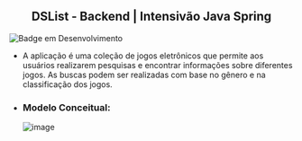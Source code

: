 <h2 align="center">DSList - Backend | Intensivão Java Spring</h2>

![Badge em Desenvolvimento](http://img.shields.io/static/v1?label=STATUS&message=EM%20DESENVOLVIMENTO&color=GREEN&style=for-the-badge)

  - A aplicação é uma coleção de jogos eletrônicos que permite aos usuários realizarem pesquisas e encontrar informações sobre diferentes jogos. As buscas podem ser realizadas com base no gênero e na classificação dos jogos.

  - ### Modelo Conceitual:

    ![image](https://github.com/marcosrebelo97/dslist-backend/assets/37541973/2dee92be-9be2-4b40-ad60-dddd1bfe3c01)



